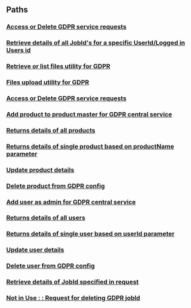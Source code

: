 
<a name="paths"></a>
## Paths

<a name="ref-performdataoperation"></a>
### [Access or Delete GDPR service requests](operations/performDataOperation.md#performdataoperation)

<a name="ref-getstatus-all"></a>
### [Retrieve details of all JobId's for a specific UserId/Logged in Users id](operations/getStatus_all.md#getstatus-all)

<a name="ref-getjobfiles"></a>
### [Retrieve or list files utility for GDPR](operations/getJobFiles.md#getjobfiles)

<a name="ref-postdataforcompletedjob"></a>
### [Files upload utility for GDPR](operations/postDataForCompletedJob.md#postdataforcompletedjob)

<a name="ref-saysomething"></a>
### [Access or Delete GDPR service requests](operations/saySomething.md#saysomething)

<a name="ref-createproduct"></a>
### [Add product to product master for GDPR central service](operations/createProduct.md#createproduct)

<a name="ref-getallproducts"></a>
### [Returns details of all products](operations/getAllProducts.md#getallproducts)

<a name="ref-getproductsbyname"></a>
### [Returns details of single product based on productName parameter](operations/getProductsByName.md#getproductsbyname)

<a name="ref-updateproduct"></a>
### [Update product details](operations/updateProduct.md#updateproduct)

<a name="ref-deleteuser"></a>
### [Delete product from GDPR config](operations/deleteUser.md#deleteuser)

<a name="ref-createuser"></a>
### [Add user as admin for GDPR central service](operations/createUser.md#createuser)

<a name="ref-getallusers"></a>
### [Returns details of all users](operations/getAllUsers.md#getallusers)

<a name="ref-getusersbyid"></a>
### [Returns details of single user based on userId parameter](operations/getUsersById.md#getusersbyid)

<a name="ref-updateuser"></a>
### [Update user details](operations/updateUser.md#updateuser)

<a name="ref-deleteuser"></a>
### [Delete user from GDPR config](operations/deleteUser.md#deleteuser)

<a name="ref-getstatus"></a>
### [Retrieve details of JobId specified in request](operations/getStatus.md#getstatus)

<a name="ref-deleterequest"></a>
### [Not in Use : : Request for deleting GDPR jobId](operations/deleteRequest.md#deleterequest)


